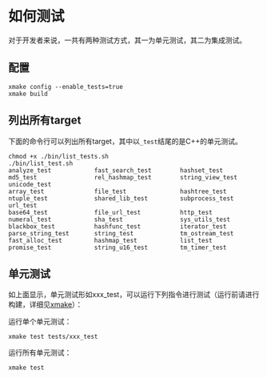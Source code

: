 # 如何测试
对于开发者来说，一共有两种测试方式，其一为单元测试，其二为集成测试。

## 配置

```
xmake config --enable_tests=true
xmake build
```

## 列出所有target
下面的命令行可以列出所有target，其中以`_test`结尾的是C++的单元测试。
``` shell
chmod +x ./bin/list_tests.sh
./bin/list_test.sh
analyze_test            fast_search_test        hashset_test            md5_test                rel_hashmap_test        string_view_test        unicode_test
array_test              file_test               hashtree_test           ntuple_test             shared_lib_test         subprocess_test         url_test
base64_test             file_url_test           http_test               numeral_test            sha_test                sys_utils_test
blackbox_test           hashfunc_test           iterator_test           parse_string_test       string_test             tm_ostream_test
fast_alloc_test         hashmap_test            list_test               promise_test            string_u16_test         tm_timer_test
```

## 单元测试
如上面显示，单元测试形如xxx_test，可以运行下列指令进行测试（运行前请进行构建，详细见[xmake](https://xmake.io)）：

运行单个单元测试：
```
xmake test tests/xxx_test
```

运行所有单元测试：
```
xmake test
```

